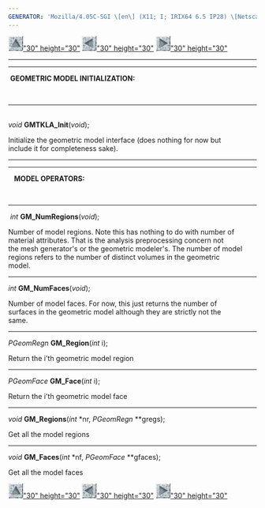 ```yaml
---
GENERATOR: 'Mozilla/4.05C-SGI \[en\] (X11; I; IRIX64 6.5 IP28) \[Netscape\]'
---
```


[![](../images/arrow2.gif)"30"
height="30"](mstkla.html#GMTKLA_Init) [![](../images/arrow3.gif)"30"
height="30"](GenRegion.html) [![](../images/arrow4.gif)"30"
height="30"](GeomEntity.html)

------------------------------------------------------------------------

------------------------------------------------------------------------

 **GEOMETRIC MODEL INITIALIZATION:**

 

------------------------------------------------------------------------

\
*void* **GMTKLA\_Init**(*void*);

Initialize the geometric model interface (does nothing for now but\
include it for completeness sake).

------------------------------------------------------------------------

------------------------------------------------------------------------

   **MODEL OPERATORS:**

 

------------------------------------------------------------------------

 *int* **GM\_NumRegions**(*void*);

Number of model regions. Note this has nothing to do with number of\
material attributes. That is the analysis preprocessing concern not\
the mesh generator's or the geometric modeler's. The number of model\
regions refers to the number of distinct volumes in the geometric\
model.

------------------------------------------------------------------------

*int* **GM\_NumFaces**(*void*);

Number of model faces. For now, this just returns the number of\
surfaces in the geometric model although they are strictly not the\
same.

------------------------------------------------------------------------

*PGeomRegn* **GM\_Region**(*int* i);

Return the i'th geometric model region

------------------------------------------------------------------------

*PGeomFace* **GM\_Face**(*int* i);

Return the i'th geometric model face

------------------------------------------------------------------------

*void* **GM\_Regions**(*int* \*nr, *PGeomRegn* \*\*gregs);

Get all the model regions

------------------------------------------------------------------------

*void* **GM\_Faces**(*int* \*nf, *PGeomFace* \*\*gfaces);

Get all the model faces

[![](../images/arrow2.gif)"30"
height="30"](mstkla.html#GMTKLA_Init) [![](../images/arrow3.gif)"30"
height="30"](GenRegion.html) [![](../images/arrow4.gif)"30"
height="30"](GeomEntity.html)
